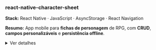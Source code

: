 ### react-native-character-sheet
**Stack:** React Native · JavaScript · AsyncStorage · React Navigation

**Resumo:** App mobile para **fichas de personagem** de RPG, com **CRUD**, **campos personalizáveis** e **persistência offline**.

<details>
  <summary>Ver detalhes</summary>

- **Funcionalidades:** criar, editar, duplicar e excluir fichas; filtro/busca; anotações.
- **Dados:** armazenamento local (AsyncStorage) – funciona **offline**.
- **Arquitetura:** componentes + hooks; serviços de storage; navegação por telas.
- **Boas práticas:** versionamento com Git/GitHub e README objetivo.

🔗 Repositório: https://github.com/mateuspizini/react-native-character-sheet

</details>
